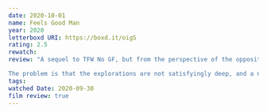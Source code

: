 ```yaml
---
date: 2020-10-01
name: Feels Good Man
year: 2020
letterboxd URI: https://boxd.it/oigS
rating: 2.5
rewatch:
review: "A sequel to TFW No GF, but from the perspective of the opposite side--the normie Matt Furie, who gets drawn into incel-land. Tries to get philosophical when one of the guests begins talking about \"\"meme magic,\"\" and explains a bit of the cosmology of Kek. Many of the guests have pedigree, at least compared to the guests from TFW No GF.

The problem is that the explorations are not satisfyingly deep, and a narrative is imposed with a somewhat heavy hand on the documentary material. Additionally, the film lacks a satisfying conclusion to the character arc. The open-endedness of the future of Pepe was a strong aspect of the film, but the cast of characters is not as interesting to me as those in TFW No GF."
tags:
watched Date: 2020-09-30
film review: true
---
```

